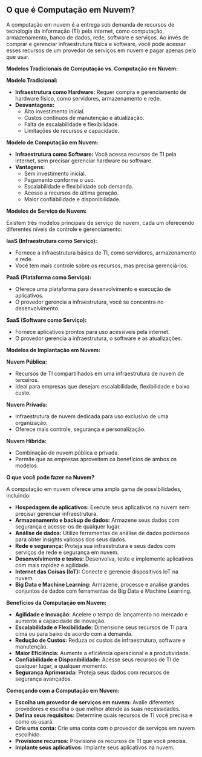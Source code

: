## O que é Computação em Nuvem?

A computação em nuvem é a entrega sob demanda de recursos de tecnologia da informação (TI) pela internet, como computação, armazenamento, banco de dados, rede, software e serviços. Ao invés de comprar e gerenciar infraestrutura física e software, você pode acessar esses recursos de um provedor de serviços em nuvem e pagar apenas pelo que usar.

**Modelos Tradicionais de Computação vs. Computação em Nuvem:**

**Modelo Tradicional:**

- **Infraestrutura como Hardware:** Requer compra e gerenciamento de hardware físico, como servidores, armazenamento e rede.
- **Desvantagens:**
    - Alto investimento inicial.
    - Custos contínuos de manutenção e atualização.
    - Falta de escalabilidade e flexibilidade.
    - Limitações de recursos e capacidade.

**Modelo de Computação em Nuvem:**

- **Infraestrutura como Software:** Você acessa recursos de TI pela internet, sem precisar gerenciar hardware ou software.
- **Vantagens:**
    - Sem investimento inicial.
    - Pagamento conforme o uso.
    - Escalabilidade e flexibilidade sob demanda.
    - Acesso a recursos de última geração.
    - Maior confiabilidade e disponibilidade.

**Modelos de Serviço de Nuvem:**

Existem três modelos principais de serviço de nuvem, cada um oferecendo diferentes níveis de controle e gerenciamento:

**IaaS (Infraestrutura como Serviço):**

- Fornece a infraestrutura básica de TI, como servidores, armazenamento e rede.
- Você tem mais controle sobre os recursos, mas precisa gerenciá-los.

**PaaS (Plataforma como Serviço):**

- Oferece uma plataforma para desenvolvimento e execução de aplicativos.
- O provedor gerencia a infraestrutura, você se concentra no desenvolvimento.

**SaaS (Software como Serviço):**

- Fornece aplicativos prontos para uso acessíveis pela internet.
- O provedor gerencia a infraestrutura, o software e as atualizações.

**Modelos de Implantação em Nuvem:**

**Nuvem Pública:**

- Recursos de TI compartilhados em uma infraestrutura de nuvem de terceiros.
- Ideal para empresas que desejam escalabilidade, flexibilidade e baixo custo.

**Nuvem Privada:**

- Infraestrutura de nuvem dedicada para uso exclusivo de uma organização.
- Oferece mais controle, segurança e personalização.

**Nuvem Híbrida:**

- Combinação de nuvem pública e privada.
- Permite que as empresas aproveitem os benefícios de ambos os modelos.

**O que você pode fazer na Nuvem?**

A computação em nuvem oferece uma ampla gama de possibilidades, incluindo:

- **Hospedagem de aplicativos:** Execute seus aplicativos na nuvem sem precisar gerenciar infraestrutura.
- **Armazenamento e backup de dados:** Armazene seus dados com segurança e acesse-os de qualquer lugar.
- **Análise de dados:** Utilize ferramentas de análise de dados poderosos para obter insights valiosos dos seus dados.
- **Rede e segurança:** Proteja sua infraestrutura e seus dados com serviços de rede e segurança em nuvem.
- **Desenvolvimento e testes:** Desenvolva, teste e implemente aplicativos com mais rapidez e agilidade.
- **Internet das Coisas (IoT):** Conecte e gerencie dispositivos IoT na nuvem.
- **Big Data e Machine Learning:** Armazene, processe e analise grandes conjuntos de dados com ferramentas de Big Data e Machine Learning.

**Benefícios da Computação em Nuvem:**

- **Agilidade e Inovação:** Acelere o tempo de lançamento no mercado e aumente a capacidade de inovação.
- **Escalabilidade e Flexibilidade:** Dimensione seus recursos de TI para cima ou para baixo de acordo com a demanda.
- **Redução de Custos:** Reduza os custos de infraestrutura, software e manutenção.
- **Maior Eficiência:** Aumente a eficiência operacional e a produtividade.
- **Confiabilidade e Disponibilidade:** Acesse seus recursos de TI de qualquer lugar, a qualquer momento.
- **Segurança Aprimorada:** Proteja seus dados com recursos de segurança avançados.

**Começando com a Computação em Nuvem:**

- **Escolha um provedor de serviços em nuvem:** Avalie diferentes provedores e escolha o que melhor atende às suas necessidades.
- **Defina seus requisitos:** Determine quais recursos de TI você precisa e como os usará.
- **Crie uma conta:** Crie uma conta com o provedor de serviços em nuvem escolhido.
- **Provisione recursos:** Provisione os recursos de TI que você precisa.
- **Implante seus aplicativos:** Implante seus aplicativos na nuvem.